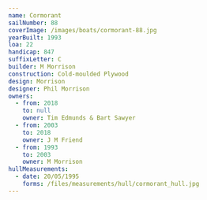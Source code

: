 ```yaml
---
name: Cormorant
sailNumber: 88
coverImage: /images/boats/cormorant-88.jpg
yearBuilt: 1993
loa: 22
handicap: 847
suffixLetter: C
builder: M Morrison
construction: Cold-moulded Plywood
design: Morrison
designer: Phil Morrison
owners:
  - from: 2018
    to: null
    owner: Tim Edmunds & Bart Sawyer
  - from: 2003
    to: 2018
    owner: J M Friend
  - from: 1993
    to: 2003
    owner: M Morrison
hullMeasurements:
  - date: 20/05/1995
    forms: /files/measurements/hull/cormorant_hull.jpg
---
```

